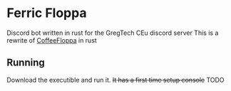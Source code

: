 # Ferric Floppa
Discord bot written in rust for the GregTech CEu discord server
This is a rewrite of [CoffeeFloppa](https://github.com/htmlcsjs/CoffeeFloppa) in rust

## Running
Download the executible and run it. ~~It has a first time setup console~~ TODO

